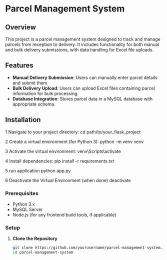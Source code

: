 # Parcel Management System

## Overview

This project is a parcel management system designed to track and manage parcels from reception to delivery. It includes functionality for both manual and bulk delivery submissions, with data handling for Excel file uploads.

## Features

- **Manual Delivery Submission**: Users can manually enter parcel details and submit them.
- **Bulk Delivery Upload**: Users can upload Excel files containing parcel information for bulk processing.
- **Database Integration**: Stores parcel data in a MySQL database with appropriate schema.

## Installation
1 Navigate to your project directory:
cd path/to/your_flask_project

2 Create a virtual environment (for Python 3):
python -m venv venv

3 Activate the virtual environment:
venv\Scripts\activate

4 Install dependencies:
pip install -r requirements.txt

5 run application
python app.py

6  Deactivate the Virtual Environment (when done)
deactivate

### Prerequisites

- Python 3.x
- MySQL Server
- Node.js (for any frontend build tools, if applicable)

### Setup

1. **Clone the Repository**

   ```bash
   git clone https://github.com/yourusername/parcel-management-system.git
   cd parcel-management-system
